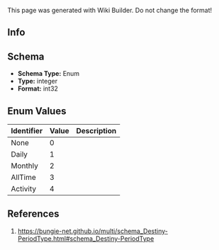 <span class="wiki-builder">This page was generated with Wiki Builder. Do not change the format!</span>

## Info

## Schema
* **Schema Type:** Enum
* **Type:** integer
* **Format:** int32

## Enum Values
Identifier | Value | Description
---------- | ----- | -----------
None | 0 | 
Daily | 1 | 
Monthly | 2 | 
AllTime | 3 | 
Activity | 4 | 

## References
1. https://bungie-net.github.io/multi/schema_Destiny-PeriodType.html#schema_Destiny-PeriodType
